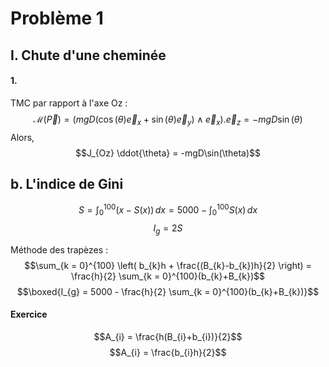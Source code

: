 # Problème 1
## I. Chute d'une cheminée
#### 1.
TMC par rapport à l'axe Oz : 
$$
\mathcal{M}(\vec{P}) = (mgD(\cos(\theta)\vec{e}_{x} +\sin(\theta) \vec{e}_{y})\wedge \vec{e}_{x}).\vec{e}_{z} = -mgD\sin(\theta)
$$
Alors, 
$$J_{Oz} \ddot{\theta} = -mgD\sin(\theta)$$






## b. L'indice de Gini
$$S = \int_{0}^{100}(x-S(x)) \, dx = 5000- \int _{0}^{100} S(x) \, dx $$
$$I_{g} = 2S$$


Méthode des trapèzes : 
$$\sum_{k = 0}^{100} \left( b_{k}h + \frac{(B_{k}-b_{k})h}{2} \right) = \frac{h}{2} \sum_{k = 0}^{100}(b_{k}+B_{k})$$
$$\boxed{I_{g} = 5000 - \frac{h}{2} \sum_{k = 0}^{100}(b_{k}+B_{k})}$$

#### Exercice
$$A_{i} = \frac{h(B_{i}+b_{i})}{2}$$
$$A_{i} = \frac{b_{i}h}{2}$$